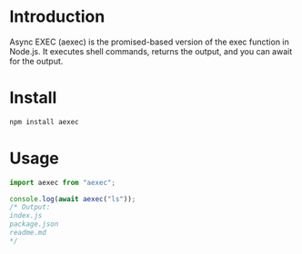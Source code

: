 
# Introduction
Async EXEC (aexec) is the promised-based version of the exec function in Node.js. It executes shell commands, returns the output, and you can await for the output.


# Install

```bash
npm install aexec
```

# Usage

```js
import aexec from "aexec";

console.log(await aexec("ls"));
/* Output:
index.js
package.json
readme.md
*/
```
